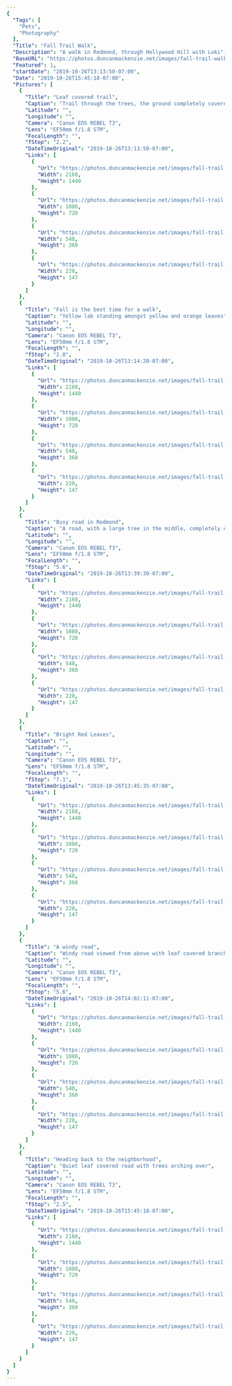 ```yaml
---
{
  "Tags": [
    "Pets",
    "Photography"
  ],
  "Title": "Fall Trail Walk",
  "Description": "A walk in Redmond, through Hollywood Hill with Loki",
  "BaseURL": "https://photos.duncanmackenzie.net/images/fall-trail-walk",
  "Featured": 1,
  "startDate": "2019-10-26T13:13:50-07:00",
  "Date": "2019-10-26T15:45:18-07:00",
  "Pictures": [
    {
      "Title": "Leaf covered trail",
      "Caption": "Trail through the trees, the ground completely covered with fall leaves",
      "Latitude": "",
      "Longitude": "",
      "Camera": "Canon EOS REBEL T3",
      "Lens": "EF50mm f/1.8 STM",
      "FocalLength": "",
      "fStop": "2.2",
      "DateTimeOriginal": "2019-10-26T13:13:50-07:00",
      "Links": [
        {
          "Url": "https://photos.duncanmackenzie.net/images/fall-trail-walk/falltrailwalk-1-2160.jpg",
          "Width": 2160,
          "Height": 1440
        },
        {
          "Url": "https://photos.duncanmackenzie.net/images/fall-trail-walk/falltrailwalk-1-1080.jpg",
          "Width": 1080,
          "Height": 720
        },
        {
          "Url": "https://photos.duncanmackenzie.net/images/fall-trail-walk/falltrailwalk-1-540.jpg",
          "Width": 540,
          "Height": 360
        },
        {
          "Url": "https://photos.duncanmackenzie.net/images/fall-trail-walk/falltrailwalk-1-220.jpg",
          "Width": 220,
          "Height": 147
        }
      ]
    },
    {
      "Title": "Fall is the best time for a walk",
      "Caption": "Yellow lab standing amongst yellow and orange leaves",
      "Latitude": "",
      "Longitude": "",
      "Camera": "Canon EOS REBEL T3",
      "Lens": "EF50mm f/1.8 STM",
      "FocalLength": "",
      "fStop": "2.8",
      "DateTimeOriginal": "2019-10-26T13:14:20-07:00",
      "Links": [
        {
          "Url": "https://photos.duncanmackenzie.net/images/fall-trail-walk/falltrailwalk-2-2160.jpg",
          "Width": 2160,
          "Height": 1440
        },
        {
          "Url": "https://photos.duncanmackenzie.net/images/fall-trail-walk/falltrailwalk-2-1080.jpg",
          "Width": 1080,
          "Height": 720
        },
        {
          "Url": "https://photos.duncanmackenzie.net/images/fall-trail-walk/falltrailwalk-2-540.jpg",
          "Width": 540,
          "Height": 360
        },
        {
          "Url": "https://photos.duncanmackenzie.net/images/fall-trail-walk/falltrailwalk-2-220.jpg",
          "Width": 220,
          "Height": 147
        }
      ]
    },
    {
      "Title": "Busy road in Redmond",
      "Caption": "A road, with a large tree in the middle, completely empty of traffic, but with some leaves scattered over the ground",
      "Latitude": "",
      "Longitude": "",
      "Camera": "Canon EOS REBEL T3",
      "Lens": "EF50mm f/1.8 STM",
      "FocalLength": "",
      "fStop": "5.6",
      "DateTimeOriginal": "2019-10-26T13:39:30-07:00",
      "Links": [
        {
          "Url": "https://photos.duncanmackenzie.net/images/fall-trail-walk/falltrailwalk-3-2160.jpg",
          "Width": 2160,
          "Height": 1440
        },
        {
          "Url": "https://photos.duncanmackenzie.net/images/fall-trail-walk/falltrailwalk-3-1080.jpg",
          "Width": 1080,
          "Height": 720
        },
        {
          "Url": "https://photos.duncanmackenzie.net/images/fall-trail-walk/falltrailwalk-3-540.jpg",
          "Width": 540,
          "Height": 360
        },
        {
          "Url": "https://photos.duncanmackenzie.net/images/fall-trail-walk/falltrailwalk-3-220.jpg",
          "Width": 220,
          "Height": 147
        }
      ]
    },
    {
      "Title": "Bright Red Leaves",
      "Caption": "",
      "Latitude": "",
      "Longitude": "",
      "Camera": "Canon EOS REBEL T3",
      "Lens": "EF50mm f/1.8 STM",
      "FocalLength": "",
      "fStop": "7.1",
      "DateTimeOriginal": "2019-10-26T13:45:35-07:00",
      "Links": [
        {
          "Url": "https://photos.duncanmackenzie.net/images/fall-trail-walk/falltrailwalk-4-2160.jpg",
          "Width": 2160,
          "Height": 1440
        },
        {
          "Url": "https://photos.duncanmackenzie.net/images/fall-trail-walk/falltrailwalk-4-1080.jpg",
          "Width": 1080,
          "Height": 720
        },
        {
          "Url": "https://photos.duncanmackenzie.net/images/fall-trail-walk/falltrailwalk-4-540.jpg",
          "Width": 540,
          "Height": 360
        },
        {
          "Url": "https://photos.duncanmackenzie.net/images/fall-trail-walk/falltrailwalk-4-220.jpg",
          "Width": 220,
          "Height": 147
        }
      ]
    },
    {
      "Title": "A windy road",
      "Caption": "Windy road viewed from above with leaf covered branches crossing over the road, power lines visible",
      "Latitude": "",
      "Longitude": "",
      "Camera": "Canon EOS REBEL T3",
      "Lens": "EF50mm f/1.8 STM",
      "FocalLength": "",
      "fStop": "5.6",
      "DateTimeOriginal": "2019-10-26T14:02:11-07:00",
      "Links": [
        {
          "Url": "https://photos.duncanmackenzie.net/images/fall-trail-walk/falltrailwalk-5-2160.jpg",
          "Width": 2160,
          "Height": 1440
        },
        {
          "Url": "https://photos.duncanmackenzie.net/images/fall-trail-walk/falltrailwalk-5-1080.jpg",
          "Width": 1080,
          "Height": 720
        },
        {
          "Url": "https://photos.duncanmackenzie.net/images/fall-trail-walk/falltrailwalk-5-540.jpg",
          "Width": 540,
          "Height": 360
        },
        {
          "Url": "https://photos.duncanmackenzie.net/images/fall-trail-walk/falltrailwalk-5-220.jpg",
          "Width": 220,
          "Height": 147
        }
      ]
    },
    {
      "Title": "Heading back to the neighborhood",
      "Caption": "Quiet leaf covered road with trees arching over",
      "Latitude": "",
      "Longitude": "",
      "Camera": "Canon EOS REBEL T3",
      "Lens": "EF50mm f/1.8 STM",
      "FocalLength": "",
      "fStop": "2.5",
      "DateTimeOriginal": "2019-10-26T15:45:18-07:00",
      "Links": [
        {
          "Url": "https://photos.duncanmackenzie.net/images/fall-trail-walk/falltrailwalk-6-2160.jpg",
          "Width": 2160,
          "Height": 1440
        },
        {
          "Url": "https://photos.duncanmackenzie.net/images/fall-trail-walk/falltrailwalk-6-1080.jpg",
          "Width": 1080,
          "Height": 720
        },
        {
          "Url": "https://photos.duncanmackenzie.net/images/fall-trail-walk/falltrailwalk-6-540.jpg",
          "Width": 540,
          "Height": 360
        },
        {
          "Url": "https://photos.duncanmackenzie.net/images/fall-trail-walk/falltrailwalk-6-220.jpg",
          "Width": 220,
          "Height": 147
        }
      ]
    }
  ]
}
---
```

